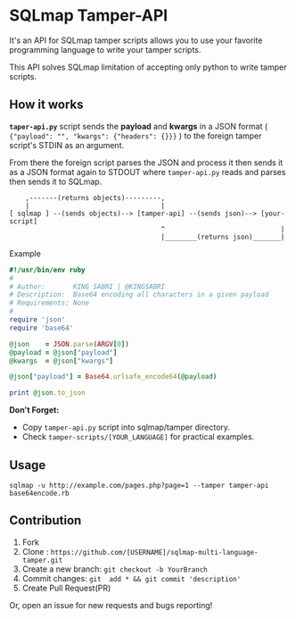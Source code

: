 # SQLmap Tamper-API
It's an API for SQLmap tamper scripts allows you to use your favorite programming language to write your tamper scripts.

This API solves SQLmap limitation of accepting only python to write tamper scripts.

## How it works
**`taper-api.py`** script sends the **payload** and **kwargs** in a JSON format ( `{"payload": "", "kwargs": {"headers": {}}}` ) to the foreign tamper script's STDIN as an argument.

From there the foreign script parses the JSON and process it then sends it as a JSON format again to STDOUT where `tamper-api.py` reads and parses then sends it to SQLmap.

```
    ,-------(returns objects)---------,
    |                                 |
[ sqlmap ] --(sends objects)--> [tamper-api] --(sends json)--> [your-script]
                                      ^                             |
                                      |________(returns json)_______|  

```


Example

```ruby
#!/usr/bin/env ruby
#
# Author:       KING SABRI | @KINGSABRI
# Description:  Base64 encoding all characters in a given payload
# Requirements: None
#
require 'json'
require 'base64'

@json    = JSON.parse(ARGV[0])
@payload = @json["payload"]
@kwargs  = @json["kwargs"]

@json["payload"] = Base64.urlsafe_encode64(@payload)

print @json.to_json
```

**Don't Forget:**
- Copy `tamper-api.py` script into sqlmap/tamper directory.
- Check `tamper-scripts/[YOUR_LANGUAGE]` for practical examples.


## Usage
```
sqlmap -u http://example.com/pages.php?page=1 --tamper tamper-api base64encode.rb
```

## Contribution
1. Fork
2. Clone : `https://github.com/[USERNAME]/sqlmap-multi-language-tamper.git`
3. Create a new branch: `git checkout -b YourBranch`
4. Commit changes: `git  add * && git commit 'description'`
5. Create Pull Request(PR)

Or, open an issue for new requests and bugs reporting!

